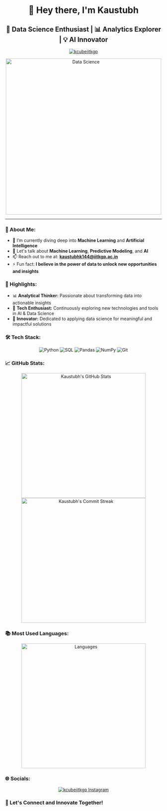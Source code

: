 <h1 align="center">👋 Hey there, I'm Kaustubh </h1>
<h2 align="center">🚀 Data Science Enthusiast | 📊 Analytics Explorer | 💡 AI Innovator</h2>
<p align="center">
  <a href="https://linkedin.com/in/kcubeiitkgp" target="blank"><img src="https://img.shields.io/badge/LinkedIn-0077B5?style=for-the-badge&logo=linkedin&logoColor=white" alt="kcubeiitkgp"/></a>
</p>

<p align="center">
  <img width="500" src="https://cdn.dribbble.com/users/2646423/screenshots/5507196/media/445dbbdbda3a7a6d89697ebf610a0c5c.gif" alt="Data Science">
</p>

---

### 📘 About Me:
- 🌱 I’m currently diving deep into **Machine Learning** and **Artificial Intelligence**
- 💬 Let's talk about **Machine Learning**, **Predictive Modeling**, and **AI**
- 📫 Reach out to me at: **kaustubhk144@iitkgp.ac.in**
- ⚡ Fun fact: **I believe in the power of data to unlock new opportunities and insights**

### 🌟 Highlights:
- 📊 **Analytical Thinker:** Passionate about transforming data into actionable insights
- 🤖 **Tech Enthusiast:** Continuously exploring new technologies and tools in AI & Data Science
- 🚀 **Innovator:** Dedicated to applying data science for meaningful and impactful solutions

### 🛠 Tech Stack:
<p align="center">
  <img src="https://img.shields.io/badge/Python-3776AB?style=for-the-badge&logo=python&logoColor=white" alt="Python"/>
  <img src="https://img.shields.io/badge/SQL-4479A1?style=for-the-badge&logo=MySQL&logoColor=white" alt="SQL"/>
  <img src="https://img.shields.io/badge/Pandas-150458?style=for-the-badge&logo=pandas&logoColor=white" alt="Pandas"/>
  <img src="https://img.shields.io/badge/NumPy-013243?style=for-the-badge&logo=numpy&logoColor=white" alt="NumPy"/>
  <img src="https://img.shields.io/badge/Git-F05032?style=for-the-badge&logo=git&logoColor=white" alt="Git"/>
  <!-- Feel free to add more badges -->
</p>

### 📈 GitHub Stats:
<p align="center">
  <img src="https://github-readme-stats.vercel.app/api?username=kcubeiitkgp&show_icons=true&theme=synthwave" alt="Kaustubh's GitHub Stats" width="400">
  <img src="https://github-readme-streak-stats.herokuapp.com/?user=kcubeiitkgp&theme=synthwave" alt="Kaustubh's Commit Streak" width="400">
</p>

### 📚 Most Used Languages:
<p align="center">
  <img src="https://github-readme-stats.vercel.app/api/top-langs/?username=kcubeiitkgp&layout=compact&theme=synthwave" alt="Languages" width="400">
</p>

### 🌐 Socials:
<p align="center">
  <!-- Already added LinkedIn above, add any other platforms you use -->
  <a href="https://instagram.com/kcubeiitkgp" target="blank"><img src="https://img.shields.io/badge/Instagram-E4405F?style=for-the-badge&logo=instagram&logoColor=white" alt="kcubeiitkgp Instagram"/></a>
  <!-- Add more social platforms as needed -->
</p>

### 🎉 Let's Connect and Innovate Together!
